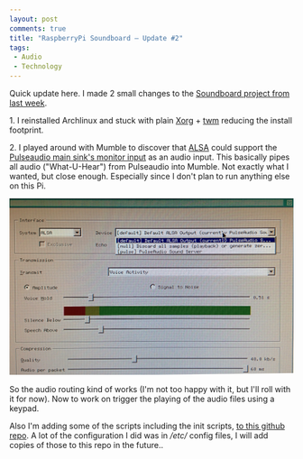 ```yaml
---
layout: post
comments: true
title: "RaspberryPi Soundboard – Update #2"
tags:
 - Audio
 - Technology
---
```


Quick update here. I made 2 small changes to the [Soundboard project from last week][0].

1\. I reinstalled Archlinux and stuck with plain [Xorg][1] + [twm][2] reducing the install footprint.

2\. I played around with Mumble to discover that [ALSA][3] could support the [Pulseaudio main sink's monitor input][4] as an audio input. This basically pipes all audio ("What-U-Hear") from Pulseaudio into Mumble. Not exactly what I wanted, but close enough. Especially since I don't plan to run anything else on this Pi.

![alsa](../images/2014/02/alsa.jpg)

So the audio routing kind of works (I'm not too happy with it, but I'll roll with it for now). Now to work on trigger the playing of the audio files using a keypad.

Also I'm adding some of the scripts including the init scripts, [to this github repo][5]. A lot of the configuration I did was in _/etc/_ config files, I will add copies of those to this repo in the future..


[0]: http://chinpen.net/raspberrypi-soundboard-update-1/
[1]: https://wiki.archlinux.org/index.php/xorg
[2]: http://en.wikipedia.org/wiki/Twm
[3]: http://www.alsa-project.org/main/index.php/Main_Page
[4]: https://wiki.archlinux.org/index.php/PulseAudio/Examples#ALSA_Monitor_source
[5]: https://github.com/notthetup/pifx

